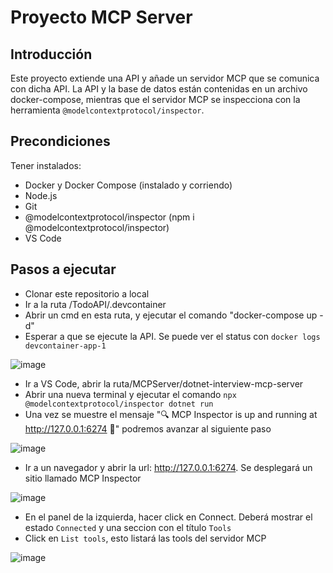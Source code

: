 # Proyecto MCP Server

## Introducción
Este proyecto extiende una API y añade un servidor MCP que se comunica con dicha API. La API y la base de datos están contenidas en un archivo docker-compose, mientras que el servidor MCP se inspecciona con la herramienta `@modelcontextprotocol/inspector`.

## Precondiciones
Tener instalados:
- Docker y Docker Compose (instalado y corriendo)
- Node.js
- Git
- @modelcontextprotocol/inspector (npm i @modelcontextprotocol/inspector)
- VS Code

## Pasos a ejecutar

- Clonar este repositorio a local
- Ir a la ruta /TodoAPI/.devcontainer
- Abrir un cmd en esta ruta, y ejecutar el comando "docker-compose up -d"
- Esperar a que se ejecute la API. Se puede ver el status con `docker logs devcontainer-app-1`

![image](https://github.com/user-attachments/assets/d2323803-36f6-43f1-b758-d3c5240b83d6)

- Ir a VS Code, abrir la ruta/MCPServer/dotnet-interview-mcp-server
- Abrir una nueva terminal y ejecutar el comando `npx @modelcontextprotocol/inspector dotnet run`
- Una vez se muestre el mensaje "🔍 MCP Inspector is up and running at http://127.0.0.1:6274 🚀" podremos avanzar al siguiente paso

![image](https://github.com/user-attachments/assets/568483cb-34c7-458c-bbf9-fbf01db84000)
 
- Ir a un navegador y abrir la url: http://127.0.0.1:6274. Se desplegará un sitio llamado MCP Inspector

![image](https://github.com/user-attachments/assets/560d9f18-e56c-4cee-b520-6592695afadb)
  
- En el panel de la izquierda, hacer click en Connect. Deberá mostrar el estado `Connected` y una seccion con el título `Tools`
- Click en `List tools`, esto listará las tools del servidor MCP

![image](https://github.com/user-attachments/assets/f280505b-9633-4cc2-966b-a7b990dfc888)


